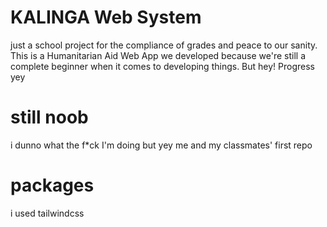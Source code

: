 # KALINGA Web System
just a school project for the compliance of grades and peace to our sanity. This is a Humanitarian Aid Web App we developed because we're still a complete beginner when it comes to developing things. But hey! Progress yey
# still noob
i dunno what the f*ck I'm doing but yey me and my classmates' first repo
# packages
i used tailwindcss
